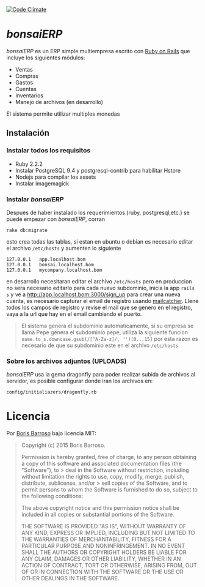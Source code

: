 [![Code Climate](https://codeclimate.com/github/boriscy/bonsaiERP/badges/gpa.svg)](https://codeclimate.com/github/boriscy/bonsaiERP)

# *bonsaiERP*

*bonsaiERP* es un ERP simple multiempresa escrito con [Ruby on Rails](http://rubyonrails.org) que incluye los siguientes módulos:

- Ventas
- Compras
- Gastos
- Cuentas
- Inventarios
- Manejo de archivos (en desarrollo)

El sistema permite utilizar multiples monedas

## Instalación

### Instalar todos los requisitos

- Ruby 2.2.2
- Instalar PostgreSQL 9.4 y postgresql-contrib para habilitar Hstore
- Nodejs para compilar los assets
- Instalar imagemagick

### Instalar *bonsaiERP*

Despues de haber instalado los requerimientos (ruby, postgresql,etc.)
se puede empezar con *bonsaiERP*, corran

`rake db:migrate`

esto crea todas las tablas, si estan en ubuntu o debian es necesario editar
el archivo `/etc/hosts` y aumenten lo siguiente

```
127.0.0.1	app.localhost.bom
127.0.0.1	bonsai.localhost.bom
127.0.0.1	mycompany.localhost.bom

```
en desarrollo necesitaran editar el archivo `/etc/hosts` pero en produccion no sera
necesario editarlo para cada nuevo subdominio, inicia la app `rails s` y ve a
http://app.localhost.bom:3000/sign_up para crear una nueva cuenta,
es necesario capturar el email de registro usando [mailcatcher](http://mailcatcher.me/). Llene todos
los campos de registro y revise el mail que se genero en el registro, vaya a la url que hay en el
email cambiando el puerto.

> El sistema genera el subdominio automaticamente, si su empresa se llama Pepe genera
> el subdominio pepe, utiliza la siguiente funcion `name.to_s.downcase.gsub(/[^A-Za-z]/, '')[0...15]`
> por esta razon es necesario de que su subdominio este en el archivo
> `/etc/hosts`


### Sobre los archivos adjuntos (UPLOADS)

*bonsaiERP* usa la gema dragonfly para poder realizar subida de archivos al servidor, es posible configurar donde iran los archivos en:

`config/initialiazers/dragonfly.rb`

# Licencia

Por [Boris Barroso](https://github.com/boriscy) bajo licencia MIT:

> Copyright (c) 2015 Boris Barroso.
>
> Permission is hereby granted, free of charge, to any person obtaining a copy of this software and associated documentation files (the "Software"), to > deal in the Software without restriction, including without limitation the rights to use, copy, modify, merge, publish, distribute, sublicense, and/or > sell copies of the Software, and to permit persons to whom the Software is furnished to do so, subject to the following conditions:
>
> The above copyright notice and this permission notice shall be included in all copies or substantial portions of the Software.
>
> THE SOFTWARE IS PROVIDED "AS IS", WITHOUT WARRANTY OF ANY KIND, EXPRESS OR IMPLIED, INCLUDING BUT NOT LIMITED TO THE WARRANTIES OF MERCHANTABILITY, FITNESS FOR A PARTICULAR PURPOSE AND NONINFRINGEMENT. IN NO EVENT SHALL THE AUTHORS OR COPYRIGHT HOLDERS BE LIABLE FOR ANY CLAIM, DAMAGES OR OTHER LIABILITY, WHETHER IN AN ACTION OF CONTRACT, TORT OR OTHERWISE, ARISING FROM, OUT OF OR IN CONNECTION WITH THE SOFTWARE OR THE USE OR OTHER DEALINGS IN THE SOFTWARE.
